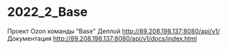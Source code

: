 # 2022_2_Base
Проект Ozon команды "Base"
Деплой http://89.208.198.137:8080/api/v1/
Документация http://89.208.198.137:8080/api/v1/docs/index.html
